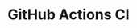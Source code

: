 # GitHub Actions CI


































































































































































































































































































































































































































































































































































































































































































































































































































































































































































































































































































































































































































































































































































































































































































































































































































































































































































































































































































































































































































































































































































































































































































































































































































































































































































































































































































































































































































































































































































































































































































































































































































































































































































































































































































































































































































































































































































































































































